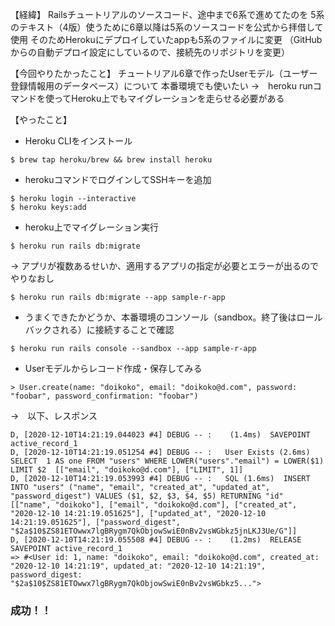 【経緯】
Railsチュートリアルのソースコード、途中まで6系で進めてたのを
5系のテキスト（4版）使うために6章以降は5系のソースコードを公式から拝借して使用
そのためHerokuにデプロイしていたappも5系のファイルに変更
（GitHubからの自動デプロイ設定にしているので、接続先のリポジトリを変更）

【今回やりたかったこと】
チュートリアル6章で作ったUserモデル（ユーザー登録情報用のデータベース）について
本番環境でも使いたい
→　heroku runコマンドを使ってHeroku上でもマイグレーションを走らせる必要がある

【やったこと】
- Heroku CLIをインストール

```
$ brew tap heroku/brew && brew install heroku
```

- herokuコマンドでログインしてSSHキーを追加

```
$ heroku login --interactive
$ heroku keys:add
```

- heroku上でマイグレーション実行

```
$ heroku run rails db:migrate
```

→ アプリが複数あるせいか、適用するアプリの指定が必要とエラーが出るのでやりなおし

```
$ heroku run rails db:migrate --app sample-r-app
```

- うまくできたかどうか、本番環境のコンソール（sandbox。終了後はロールバックされる）に接続することで確認

```
$ heroku run rails console --sandbox --app sample-r-app
```

- Userモデルからレコード作成・保存してみる

```
> User.create(name: "doikoko", email: "doikoko@d.com", password: "foobar", password_confirmation: "foobar")
```

→　以下、レスポンス
```　
D, [2020-12-10T14:21:19.044023 #4] DEBUG -- :    (1.4ms)  SAVEPOINT active_record_1
D, [2020-12-10T14:21:19.051254 #4] DEBUG -- :   User Exists (2.6ms)  SELECT  1 AS one FROM "users" WHERE LOWER("users"."email") = LOWER($1) LIMIT $2  [["email", "doikoko@d.com"], ["LIMIT", 1]]
D, [2020-12-10T14:21:19.053993 #4] DEBUG -- :   SQL (1.6ms)  INSERT INTO "users" ("name", "email", "created_at", "updated_at", "password_digest") VALUES ($1, $2, $3, $4, $5) RETURNING "id"  [["name", "doikoko"], ["email", "doikoko@d.com"], ["created_at", "2020-12-10 14:21:19.051625"], ["updated_at", "2020-12-10 14:21:19.051625"], ["password_digest", "$2a$10$ZS81ETOwwx7lgBRygm7QkObjowSwiE0nBv2vsWGbkz5jnLKJ3Ue/G"]]
D, [2020-12-10T14:21:19.055508 #4] DEBUG -- :    (1.2ms)  RELEASE SAVEPOINT active_record_1
=> #<User id: 1, name: "doikoko", email: "doikoko@d.com", created_at: "2020-12-10 14:21:19", updated_at: "2020-12-10 14:21:19", password_digest: "$2a$10$ZS81ETOwwx7lgBRygm7QkObjowSwiE0nBv2vsWGbkz5...">
```

### 成功！！
